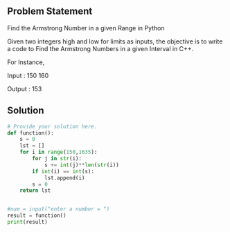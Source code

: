 ## Problem Statement 

Find the Armstrong Number in a given Range in Python

Given two integers high and low for limits as inputs, the objective is to write a code to Find the Armstrong Numbers in a given Interval in C++. 

For Instance,

Input : 150 160

Output : 153

## Solution

```python
# Provide your solution here.
def function():
    s = 0
    lst = []
    for i in range(150,1635):
        for j in str(i):
            s += int(j)**len(str(i))
        if int(i) == int(s):
            lst.append(i)
        s = 0
    return lst


#num = input("enter a number = ")
result = function()
print(result)
